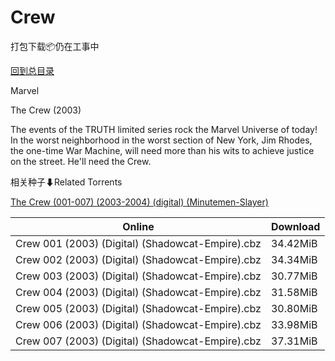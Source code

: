 # Crew

打包下载📦仍在工事中

[回到总目录](/Catalogs.md)

Marvel

The Crew (2003)

The events of the TRUTH limited series rock the Marvel Universe of today! In the worst neighborhood in the worst section of New York, Jim Rhodes, the one-time War Machine, will need more than his wits to achieve justice on the street. He'll need the Crew.





相关种子⬇Related Torrents

[The Crew (001-007) (2003-2004) (digital) (Minutemen-Slayer)](https://github.com/alicewish/markdown/blob/master/torrent/The-Crew--001-007---2003-2004---digital---Minutemen-Slayer.md)

Online | Download
--- | ---
Crew 001 (2003) (Digital) (Shadowcat-Empire).cbz | 34.42MiB
Crew 002 (2003) (Digital) (Shadowcat-Empire).cbz | 34.34MiB
Crew 003 (2003) (Digital) (Shadowcat-Empire).cbz | 30.77MiB
Crew 004 (2003) (Digital) (Shadowcat-Empire).cbz | 31.58MiB
Crew 005 (2003) (Digital) (Shadowcat-Empire).cbz | 30.80MiB
Crew 006 (2003) (Digital) (Shadowcat-Empire).cbz | 33.98MiB
Crew 007 (2003) (Digital) (Shadowcat-Empire).cbz | 37.31MiB